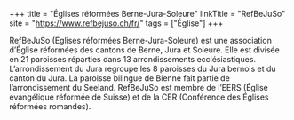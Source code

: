 +++
title = "Églises réformées Berne-Jura-Soleure"
linkTitle = "RefBeJuSo"
site = "https://www.refbejuso.ch/fr/"
tags = ["Église"]
+++

RefBeJuSo (Églises réformées Berne-Jura-Soleure) est une association d’Église réformées des cantons de Berne, Jura et Soleure. Elle est divisée en 21 paroisses réparties dans 13 arrondissements ecclésiastiques. L’arrondissement du Jura regroupe les 8 paroisses du Jura bernois et du canton du Jura. La paroisse bilingue de Bienne fait partie de l’arrondissement du Seeland. RefBeJuSo est membre de l’EERS (Église évangélique réformée de Suisse) et de la CER (Conférence des Églises réformées romandes).
